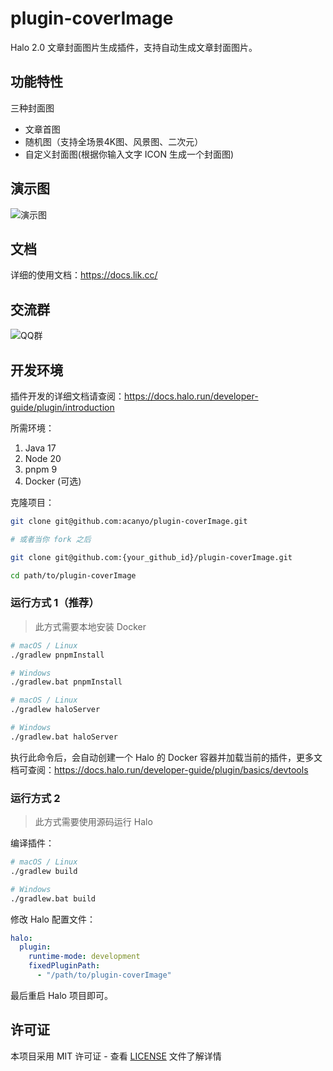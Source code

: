 # plugin-coverImage

Halo 2.0 文章封面图片生成插件，支持自动生成文章封面图片。

## 功能特性

三种封面图
- 文章首图
- 随机图（支持全场景4K图、风景图、二次元）
- 自定义封面图(根据你输入文字 ICON 生成一个封面图)

## 演示图
![演示图](https://www.lik.cc/upload/image-zuys.png)

## 文档
详细的使用文档：https://docs.lik.cc/

## 交流群
![QQ群](https://www.lik.cc/upload/QQ%E7%BE%A4.png)

## 开发环境

插件开发的详细文档请查阅：<https://docs.halo.run/developer-guide/plugin/introduction>

所需环境：

1. Java 17
2. Node 20
3. pnpm 9
4. Docker (可选)

克隆项目：

```bash
git clone git@github.com:acanyo/plugin-coverImage.git

# 或者当你 fork 之后

git clone git@github.com:{your_github_id}/plugin-coverImage.git
```

```bash
cd path/to/plugin-coverImage
```

### 运行方式 1（推荐）

> 此方式需要本地安装 Docker

```bash
# macOS / Linux
./gradlew pnpmInstall

# Windows
./gradlew.bat pnpmInstall
```

```bash
# macOS / Linux
./gradlew haloServer

# Windows
./gradlew.bat haloServer
```

执行此命令后，会自动创建一个 Halo 的 Docker 容器并加载当前的插件，更多文档可查阅：<https://docs.halo.run/developer-guide/plugin/basics/devtools>

### 运行方式 2

> 此方式需要使用源码运行 Halo

编译插件：

```bash
# macOS / Linux
./gradlew build

# Windows
./gradlew.bat build
```

修改 Halo 配置文件：

```yaml
halo:
  plugin:
    runtime-mode: development
    fixedPluginPath:
      - "/path/to/plugin-coverImage"
```

最后重启 Halo 项目即可。

## 许可证

本项目采用 MIT 许可证 - 查看 [LICENSE](LICENSE) 文件了解详情
